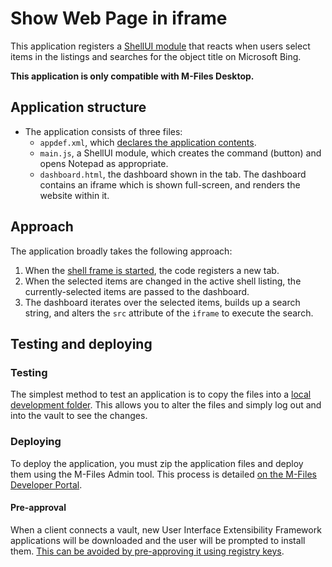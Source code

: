 # Show Web Page in iframe

This application registers a [ShellUI module](http://developer.m-files.com/Frameworks/User-Interface-Extensibility-Framework/Modules/#shellui) that reacts when users select items in the listings and searches for the object title on Microsoft Bing.

**This application is only compatible with M-Files Desktop.**

## Application structure

* The application consists of three files:
  * `appdef.xml`, which [declares the application contents](http://developer.m-files.com/Frameworks/User-Interface-Extensibility-Framework/Application-Definition/).
  * `main.js`, a ShellUI module, which creates the command (button) and opens Notepad as appropriate.
  * `dashboard.html`, the dashboard shown in the tab.  The dashboard contains an iframe which is shown full-screen, and renders the website within it.

## Approach

The application broadly takes the following approach:

1. When the [shell frame is started](https://www.m-files.com/UI_Extensibility_Framework/index.html#Event_Started.html), the code registers a new tab.
2. When the selected items are changed in the active shell listing, the currently-selected items are passed to the dashboard.
3. The dashboard iterates over the selected items, builds up a search string, and alters the `src` attribute of the `iframe` to execute the search.

## Testing and deploying

### Testing

The simplest method to test an application is to copy the files into a [local development folder](http://developer.m-files.com/Frameworks/User-Interface-Extensibility-Framework/Development-Practices/Local-Development-Folder/).  This allows you to alter the files and simply log out and into the vault to see the changes.

### Deploying

To deploy the application, you must zip the application files and deploy them using the M-Files Admin tool.  This process is detailed [on the M-Files Developer Portal](http://developer.m-files.com/Frameworks/User-Interface-Extensibility-Framework/Development-Practices/Deployment/).

#### Pre-approval

When a client connects a vault, new User Interface Extensibility Framework applications will be downloaded and the user will be prompted to install them.  [This can be avoided by pre-approving it using registry keys](http://developer.m-files.com/Frameworks/User-Interface-Extensibility-Framework/Pre-Approval/).
